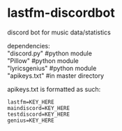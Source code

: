 # lastfm-discordbot
discord bot for music data/statistics  


dependencies:  
"discord.py" #python module  
"Pillow" #python module  
"lyricsgenius" #python module  
"apikeys.txt" #in master directory


apikeys.txt is formatted as such:  
```
lastfm=KEY_HERE
maindiscord=KEY_HERE
testdiscord=KEY_HERE
genius=KEY_HERE
```
